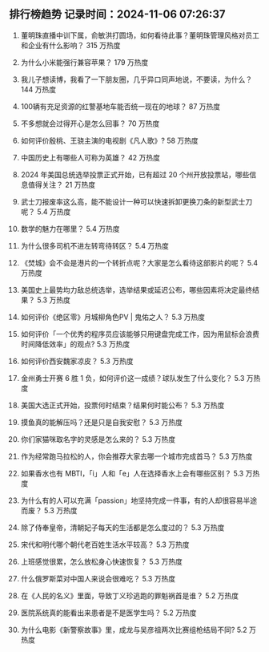 
## 排行榜趋势 记录时间：2024-11-06 07:26:37
  
  1. 董明珠直播中训下属，俞敏洪打圆场，如何看待此事？董明珠管理风格对员工和企业有什么影响？ 315 万热度
    
  2. 为什么小米能强行兼容苹果？ 179 万热度
    
  3. 我儿子想读博，我看了一下朋友圈，几乎异口同声地说，不要读，为什么？ 144 万热度
    
  4. 100辆有充足资源的红警基地车能否统一现在的地球？ 87 万热度
    
  5. 不多想就会过得开心是怎么回事？ 70 万热度
    
  6. 如何评价殷桃、王骁主演的电视剧《凡人歌》? 58 万热度
    
  7. 中国历史上有哪些人可称为英雄？ 42 万热度
    
  8. 2024 年美国总统选举投票正式开始，已有超过 20 个州开放投票站，哪些信息值得关注？ 21 万热度
    
  9. 武士刀报废率这么高，能不能设计一种可以快速拆卸更换刀条的新型武士刀呢？ 5.4 万热度
    
  10. 数学的魅力在哪里？ 5.4 万热度
    
  11. 为什么很多司机不进左转弯待转区？ 5.4 万热度
    
  12. 《焚城》会不会是港片的一个转折点呢？大家是怎么看待这部影片的呢？ 5.4 万热度
    
  13. 美国史上最势均力敌总统选举，选举结果或延迟公布，哪些因素将决定最终结果？ 5.3 万热度
    
  14. 如何评价《绝区零》月城柳角色PV | 鬼佑之人？ 5.3 万热度
    
  15. 如何评价「一个优秀的程序员应该能够只用键盘完成工作，因为用鼠标会浪费时间降低效率」的观点? 5.3 万热度
    
  16. 如何评价西安魏家凉皮？ 5.3 万热度
    
  17. 金州勇士开赛 6 胜 1 负，如何评价这一成绩？球队发生了什么变化？ 5.3 万热度
    
  18. 美国大选正式开始，投票何时结束？结果何时能公布？ 5.3 万热度
    
  19. 摸鱼真的能解压吗？还是只是自我安慰？ 5.3 万热度
    
  20. 你们家猫咪取名字的灵感是怎么来的？ 5.3 万热度
    
  21. 作为经常跑马拉松的人，你会推荐大家去哪一个城市完成首马？ 5.3 万热度
    
  22. 如果香水也有 MBTI，「i」人和「e」人在选择香水上会有哪些区别？ 5.3 万热度
    
  23. 为什么有的人可以充满「passion」地坚持完成一件事，有的人却很容易半途而废？ 5.3 万热度
    
  24. 除了侍奉皇帝，清朝妃子每天的生活都是怎么度过的？ 5.3 万热度
    
  25. 宋代和明代哪个朝代老百姓生活水平较高？ 5.3 万热度
    
  26. 上班感觉很累，怎么放松身心快速恢复？ 5.3 万热度
    
  27. 什么俄罗斯菜对中国人来说会很难吃？ 5.3 万热度
    
  28. 在《人民的名义》里面，导致丁义珍逃跑的罪魁祸首是谁？ 5.2 万热度
    
  29. 医院系统真的能看出来患者是不是医学生吗？ 5.2 万热度
    
  30. 为什么电影《新警察故事》里，成龙与吴彦祖两次比赛组枪结局不同? 5.2 万热度
    
